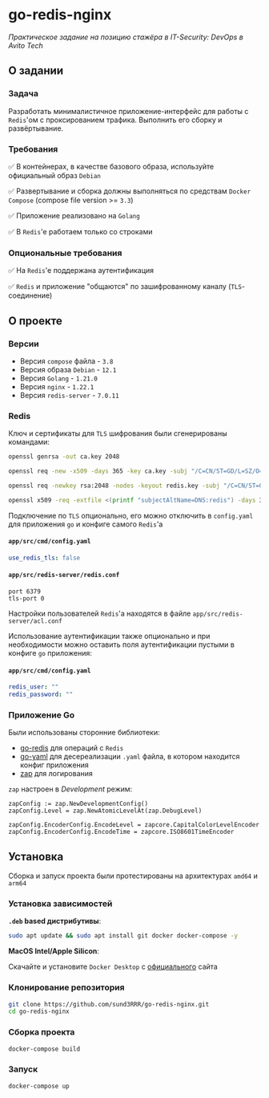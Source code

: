 # go-redis-nginx

*Практическое задание на позицию стажёра в IT-Security: DevOps в Avito Tech* 

## О задании
### Задача
Разработать минималистичное приложение-интерфейс для работы с `Redis`'ом с проксированием трафика. Выполнить его сборку и развёртывание.

### Требования
✅ В контейнерах, в качестве базового образа, используйте официальный образ `Debian`

✅ Развертывание и сборка должны выполняться по средствам `Docker Compose` (compose file version >= `3.3`)

✅ Приложение реализовано на `Golang`

✅ В `Redis`'e работаем только со строками

### Опциональные требования
✅ На `Redis`'e поддержана аутентификация

✅ `Redis` и приложение "общаются" по зашифрованному каналу
(`TLS`-соединение)

## О проекте
### Версии
- Версия `compose` файла - `3.8`
- Версия образа `Debian` - `12.1`
- Версия `Golang` - `1.21.0`
- Версия `nginx` - `1.22.1`
- Версия `redis-server` - `7.0.11`

### Redis
Ключ и сертификаты для `TLS` шифрования были сгенерированы командами: 
```bash
openssl genrsa -out ca.key 2048

openssl req -new -x509 -days 365 -key ca.key -subj "/C=CN/ST=GD/L=SZ/O=Acme, Inc./CN=Acme Root CA" -out ca.crt

openssl req -newkey rsa:2048 -nodes -keyout redis.key -subj "/C=CN/ST=GD/L=SZ/O=Acme, Inc./CN=redis" -out server.csr

openssl x509 -req -extfile <(printf "subjectAltName=DNS:redis") -days 365 -in redis.csr -CA ca.crt -CAkey ca.key -CAcreateserial -out redis.crt
```

Подключение по `TLS` опционально, его можно отключить в `config.yaml` для приложения `go` и конфиге самого `Redis`'a

#### **`app/src/cmd/config.yaml`**
```yaml
use_redis_tls: false
```

#### **`app/src/redis-server/redis.conf`**
```
port 6379
tls-port 0
```

Настройки пользователей `Redis`'a находятся в файле `app/src/redis-server/acl.conf`

Использование аутентификации также опционально и при необходимости можно оставить поля аутентификации пустыми в конфиге `go` приложения:

#### **`app/src/cmd/config.yaml`**
```yaml
redis_user: ""
redis_password: ""
```

### Приложение Go
Были использованы сторонние библиотеки:
- [go-redis](https://github.com/redis/go-redis) для операций с `Redis`
- [go-yaml](https://github.com/go-yaml/yaml) для десереализации `.yaml` файла, в котором находится конфиг приложения
- [zap](https://github.com/uber-go/zap) для логирования

`zap` настроен в *Development* режим:
```golang
zapConfig := zap.NewDevelopmentConfig()
zapConfig.Level = zap.NewAtomicLevelAt(zap.DebugLevel)

zapConfig.EncoderConfig.EncodeLevel = zapcore.CapitalColorLevelEncoder
zapConfig.EncoderConfig.EncodeTime = zapcore.ISO8601TimeEncoder
```

## Установка
Сборка и запуск проекта были протестированы на архитектурах `amd64` и `arm64`

### Установка зависимостей
**`.deb` based дистрибутивы**:
```bash
sudo apt update && sudo apt install git docker docker-compose -y
```
**MacOS Intel/Apple Silicon**:

Скачайте и установите `Docker Desktop` с [официального](https://www.docker.com/products/docker-desktop) сайта

### Клонирование репозитория
```bash
git clone https://github.com/sund3RRR/go-redis-nginx.git
cd go-redis-nginx
```

### Сборка проекта
```bash
docker-compose build
```

### Запуск
```bash
docker-compose up
```

